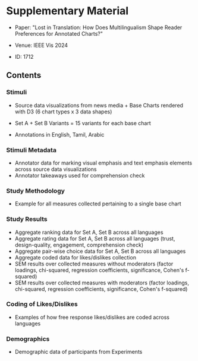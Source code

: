 # Supplementary Material

* Paper: "Lost in Translation: How Does Multilingualism Shape Reader Preferences for Annotated Charts?"

* Venue: IEEE Vis 2024

* ID: 1712

## Contents

### Stimuli

* Source data visualizations from news media + Base Charts rendered with D3 (6 chart types x 3 data shapes)

* Set A + Set B Variants = 15 variants for each base chart

* Annotations in English, Tamil, Arabic

### Stimuli Metadata

* Annotator data for marking visual emphasis and text emphasis elements across source data visualizations
* Annotator takeaways used for comprehension check

### Study Methodology

* Example for all measures collected pertaining to a single base chart

### Study Results

* Aggregate ranking data for Set A, Set B across all languages
* Aggregate rating data for Set A, Set B across all languages (trust, design-quality, engagement, comprehension check)
* Aggregate pair-wise choice data for Set A, Set B across all languages
* Aggregate coded data for likes/dislikes collection
* SEM results over collected measures without moderators (factor loadings, chi-squared, regression coefficients, significance, Cohen's f-squared)
* SEM results over collected measures with moderators (factor loadings, chi-squared, regression coefficients, significance, Cohen's f-squared)

### Coding of Likes/Dislikes

* Examples of how free response likes/dislikes are coded across languages

### Demographics

* Demographic data of participants from Experiments

